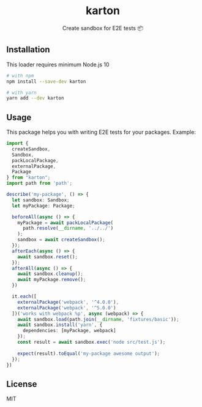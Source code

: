 <div align="center">

<h1>karton </h1>
<p>Create sandbox for E2E tests 📦</p>

</div>

## Installation

This loader requires minimum Node.js 10

```sh
# with npm
npm install --save-dev karton

# with yarn
yarn add --dev karton
```

## Usage

This package helps you with writing E2E tests for your packages.
Example:

```typescript
import { 
  createSandbox,
  Sandbox, 
  packLocalPackage,
  externalPackage, 
  Package
} from "karton";
import path from 'path';

describe('my-package', () => {
  let sandbox: Sandbox;
  let myPackage: Package;

  beforeAll(async () => {
    myPackage = await packLocalPackage(
      path.resolve(__dirname, '../../')
    );
    sandbox = await createSandbox();
  });
  afterEach(async () => {
    await sandbox.reset();
  });
  afterAll(async () => {
    await sandbox.cleanup();
    await myPackage.remove();
  })

  it.each([
    externalPackage('webpack', '^4.0.0'),
    externalPackage('webpack', '^5.0.0')
  ])('works with webpack %p', async (webpack) => {
    await sandbox.load(path.join(__dirname, 'fixtures/basic'));
    await sandbox.install('yarn', {
      dependencies: [myPackage, webpack]
    });
    const result = await sandbox.exec('node src/test.js');
    
    expect(result).toEqual('my-package awesome output');
  });
})
```

## License
MIT
